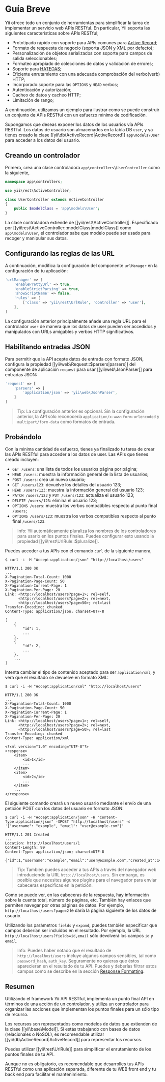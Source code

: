 Guía Breve
==========

Yii ofrece todo un conjunto de herramientas para simplificar la tarea de implementar un
servicio web APIs RESTful.
En particular, Yii soporta las siguientes características sobre APIs RESTful;

* Prototipado rápido con soporte para APIs comunes para [Active Record](db-active-record.md);
* Formato de respuesta de negocio (soporta JSON y XML por defecto);
* Personalización de objetos serializados con soporte para campos de salida seleccionables;
* Formateo apropiado de colecciones de datos y validación de errores;
* Soporte para [HATEOAS](https://en.wikipedia.org/wiki/HATEOAS);
* Eficiente enrutamiento con una adecuada comprobación del verbo(verb) HTTP;
* Incorporado soporte para las `OPTIONS` y `HEAD` verbos;
* Autenticación y autorización;
* Cacheo de datos y cacheo HTTP;
* Limitación de rango;


A continuación, utilizamos un ejemplo para ilustrar como se puede construir un conjunto de APIs RESTful con un esfuerzo mínimo de codificación.

Supongamos que deseas exponer los datos de los usuarios vía APIs RESTful. Los datos de usuario son almacenados en la tabla DB `user`,
y ya tienes creado la clase [[yii\db\ActiveRecord|ActiveRecord]] `app\models\User` para acceder a los datos del usuario.


## Creando un controlador <span id="creating-controller"></span>

Primero, crea una clase controladora `app\controllers\UserController` como la siguiente,

```php
namespace app\controllers;

use yii\rest\ActiveController;

class UserController extends ActiveController
{
    public $modelClass = 'app\models\User';
}
```

La clase controladora extiende de [[yii\rest\ActiveController]]. Especificado por [[yii\rest\ActiveController::modelClass|modelClass]]
como `app\models\User`, el controlador sabe que modelo puede ser usado para recoger y manipular sus datos.


## Configurando las reglas de las URL <span id="configuring-url-rules"></span>

A continuación, modifica la configuración del componente `urlManager` en la configuración de tu aplicación:

```php
'urlManager' => [
    'enablePrettyUrl' => true,
    'enableStrictParsing' => true,
    'showScriptName' => false,
    'rules' => [
        ['class' => 'yii\rest\UrlRule', 'controller' => 'user'],
    ],
]
```

La configuración anterior principalmente añade una regla URL para el controlador `user` de manera
que los datos de user pueden ser accedidos y manipulados con URLs amigables y verbos HTTP significativos.


## Habilitando entradas JSON <span id="enabling-json-input"></span>

Para permitir que la API acepte datos de entrada con formato JSON, configura la propiedad [[yii\web\Request::$parsers|parsers]]
del componente de aplicación `request` para usar [[yii\web\JsonParser]] para entradas JSON:

```php
'request' => [
    'parsers' => [
        'application/json' => 'yii\web\JsonParser',
    ]
]
```

> Tip: La configuración anterior es opcional. Sin la configuración anterior, la API sólo reconocería
  `application/x-www-form-urlencoded` y `multipart/form-data` como formatos de entrada.


## Probándolo <span id="trying-it-out"></span>

Con la mínima cantidad de esfuerzo, tienes ya finalizado tu tarea de crear las APIs RESTful
para acceder a los datos de user. Las APIs que tienes creado incluyen:

* `GET /users`: una lista de todos los usuarios página por página;
* `HEAD /users`: muestra la información general de la lista de usuarios;
* `POST /users`: crea un nuevo usuario;
* `GET /users/123`: devuelve los detalles del usuario 123;
* `HEAD /users/123`: muestra la información general del usuario 123;
* `PATCH /users/123` y `PUT /users/123`: actualiza el usuario 123;
* `DELETE /users/123`: elimina el usuario 123;
* `OPTIONS /users`: muestra los verbos compatibles respecto al punto final `/users`;
* `OPTIONS /users/123`: muestra los verbos compatibles respecto al punto final `/users/123`.

> Info: Yii automáticamente pluraliza los nombres de los controladores para usarlo en los puntos finales.
> Puedes configurar esto usando la propiedad [[yii\rest\UrlRule::$pluralize]].

Puedes acceder a tus APIs con el comando `curl` de la siguiente manera,

```
$ curl -i -H "Accept:application/json" "http://localhost/users"

HTTP/1.1 200 OK
...
X-Pagination-Total-Count: 1000
X-Pagination-Page-Count: 50
X-Pagination-Current-Page: 1
X-Pagination-Per-Page: 20
Link: <http://localhost/users?page=1>; rel=self,
      <http://localhost/users?page=2>; rel=next,
      <http://localhost/users?page=50>; rel=last
Transfer-Encoding: chunked
Content-Type: application/json; charset=UTF-8

[
    {
        "id": 1,
        ...
    },
    {
        "id": 2,
        ...
    },
    ...
]
```

Intenta cambiar el tipo de contenido aceptado para ser `application/xml`, y verá que el resultado
se devuelve en formato XML:

```
$ curl -i -H "Accept:application/xml" "http://localhost/users"

HTTP/1.1 200 OK
...
X-Pagination-Total-Count: 1000
X-Pagination-Page-Count: 50
X-Pagination-Current-Page: 1
X-Pagination-Per-Page: 20
Link: <http://localhost/users?page=1>; rel=self,
      <http://localhost/users?page=2>; rel=next,
      <http://localhost/users?page=50>; rel=last
Transfer-Encoding: chunked
Content-Type: application/xml

<?xml version="1.0" encoding="UTF-8"?>
<response>
    <item>
        <id>1</id>
        ...
    </item>
    <item>
        <id>2</id>
        ...
    </item>
    ...
</response>
```

El siguiente comando creará un nuevo usuario mediante el envío de una petición POST con los datos del usuario en formato JSON:

```
$ curl -i -H "Accept:application/json" -H "Content-Type:application/json" -XPOST "http://localhost/users" -d '{"username": "example", "email": "user@example.com"}'

HTTP/1.1 201 Created
...
Location: http://localhost/users/1
Content-Length: 99
Content-Type: application/json; charset=UTF-8

{"id":1,"username":"example","email":"user@example.com","created_at":1414674789,"updated_at":1414674789}
```

> Tip: También puedes acceder a tus APIs a través del navegador web  introduciendo la URL `http://localhost/users`.
  Sin embargo, es posible que necesites algunos plugins para el navegador para enviar cabeceras especificas en la petición.

Como se puede ver, en las cabeceras de la respuesta, hay información sobre la cuenta total, número de páginas, etc.
También hay enlaces que permiten navegar por otras páginas de datos. Por ejemplo, `http://localhost/users?page=2`
le daría la página siguiente de los datos de usuario.

Utilizando los parámetros `fields` y `expand`, puedes también especificar que campos deberían ser incluidos en el resultado.
Por ejemplo, la URL `http://localhost/users?fields=id,email` sólo devolverá los campos `id` y `email`.


> Info: Puedes haber notado que el resultado de `http://localhost/users` incluye algunos campos sensibles,
> tal como `password_hash`, `auth_key`. Seguramente no quieras que éstos aparecieran en el resultado de tu API.
> Puedes y deberías filtrar estos campos como se describe en la sección [Response Formatting](rest-response-formatting.md).


## Resumen <span id="summary"></span>

Utilizando el framework Yii API RESTful, implementa un punto final API en términos de una acción de un controlador, y utiliza
un controlador para organizar las acciones que implementan los puntos finales para un sólo tipo de recurso.

Los recursos son representados como modelos de datos que extienden de la clase [[yii\base\Model]].
Si estás trabajando con bases de datos (relacionales o NoSQL), es recomendable utilizar [[yii\db\ActiveRecord|ActiveRecord]]
para representar los recursos.

Puedes utilizar [[yii\rest\UrlRule]] para simplificar el enrutamiento de los puntos finales de tu API.

Aunque no es obligatorio, es recomendable que desarrolles tus APIs RESTful como una aplicación separada, diferente de
tu WEB front end y tu back end para facilitar el mantenimiento.
